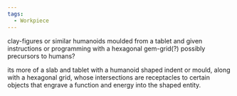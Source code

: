 ```yaml
---
tags:
  - Workpiece
---
```

clay-figures or similar humanoids moulded from a tablet and given instructions or programming with a hexagonal gem-grid(?)
possibly precursors to humans?

its more of a slab and tablet with a humanoid shaped indent or mould, along with a hexagonal grid, whose intersections are receptacles to certain objects that engrave a function and energy into the shaped entity. 